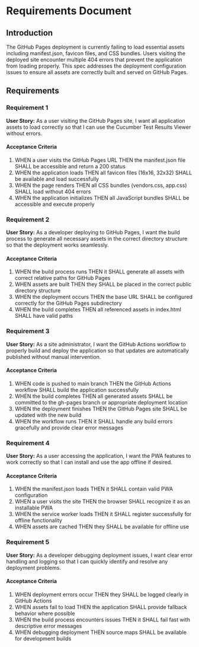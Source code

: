 # Requirements Document

## Introduction

The GitHub Pages deployment is currently failing to load essential assets including manifest.json, favicon files, and CSS bundles. Users visiting the deployed site encounter multiple 404 errors that prevent the application from loading properly. This spec addresses the deployment configuration issues to ensure all assets are correctly built and served on GitHub Pages.

## Requirements

### Requirement 1

**User Story:** As a user visiting the GitHub Pages site, I want all application assets to load correctly so that I can use the Cucumber Test Results Viewer without errors.

#### Acceptance Criteria

1. WHEN a user visits the GitHub Pages URL THEN the manifest.json file SHALL be accessible and return a 200 status
2. WHEN the application loads THEN all favicon files (16x16, 32x32) SHALL be available and load successfully
3. WHEN the page renders THEN all CSS bundles (vendors.css, app.css) SHALL load without 404 errors
4. WHEN the application initializes THEN all JavaScript bundles SHALL be accessible and execute properly

### Requirement 2

**User Story:** As a developer deploying to GitHub Pages, I want the build process to generate all necessary assets in the correct directory structure so that the deployment works seamlessly.

#### Acceptance Criteria

1. WHEN the build process runs THEN it SHALL generate all assets with correct relative paths for GitHub Pages
2. WHEN assets are built THEN they SHALL be placed in the correct public directory structure
3. WHEN the deployment occurs THEN the base URL SHALL be configured correctly for the GitHub Pages subdirectory
4. WHEN the build completes THEN all referenced assets in index.html SHALL have valid paths

### Requirement 3

**User Story:** As a site administrator, I want the GitHub Actions workflow to properly build and deploy the application so that updates are automatically published without manual intervention.

#### Acceptance Criteria

1. WHEN code is pushed to main branch THEN the GitHub Actions workflow SHALL build the application successfully
2. WHEN the build completes THEN all generated assets SHALL be committed to the gh-pages branch or appropriate deployment location
3. WHEN the deployment finishes THEN the GitHub Pages site SHALL be updated with the new build
4. WHEN the workflow runs THEN it SHALL handle any build errors gracefully and provide clear error messages

### Requirement 4

**User Story:** As a user accessing the application, I want the PWA features to work correctly so that I can install and use the app offline if desired.

#### Acceptance Criteria

1. WHEN the manifest.json loads THEN it SHALL contain valid PWA configuration
2. WHEN a user visits the site THEN the browser SHALL recognize it as an installable PWA
3. WHEN the service worker loads THEN it SHALL register successfully for offline functionality
4. WHEN assets are cached THEN they SHALL be available for offline use

### Requirement 5

**User Story:** As a developer debugging deployment issues, I want clear error handling and logging so that I can quickly identify and resolve any deployment problems.

#### Acceptance Criteria

1. WHEN deployment errors occur THEN they SHALL be logged clearly in GitHub Actions
2. WHEN assets fail to load THEN the application SHALL provide fallback behavior where possible
3. WHEN the build process encounters issues THEN it SHALL fail fast with descriptive error messages
4. WHEN debugging deployment THEN source maps SHALL be available for development builds